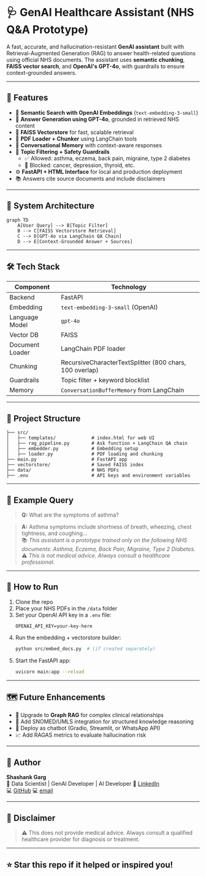 
# 🩺 GenAI Healthcare Assistant (NHS Q&A Prototype)

A fast, accurate, and hallucination-resistant **GenAI assistant** built with Retrieval-Augmented Generation (RAG) to answer health-related questions using official NHS documents. The assistant uses **semantic chunking**, **FAISS vector search**, and **OpenAI's GPT-4o**, with guardrails to ensure context-grounded answers.

---

## 🚀 Features

- 🔎 **Semantic Search with OpenAI Embeddings** (`text-embedding-3-small`)
- 🤖 **Answer Generation using GPT-4o**, grounded in retrieved NHS content
- 🧱 **FAISS Vectorstore** for fast, scalable retrieval
- 📄 **PDF Loader + Chunker** using LangChain tools
- 🧠 **Conversational Memory** with context-aware responses
- 🔐 **Topic Filtering + Safety Guardrails**
  - ✅ Allowed: asthma, eczema, back pain, migraine, type 2 diabetes
  - 🚫 Blocked: cancer, depression, thyroid, etc.
- ⚙️ **FastAPI + HTML Interface** for local and production deployment
- 📚 Answers cite source documents and include disclaimers

---

## 🧠 System Architecture

```mermaid
graph TD
    A[User Query] --> B[Topic Filter]
    B --> C[FAISS Vectorstore Retrieval]
    C --> D[GPT-4o via LangChain QA Chain]
    D --> E[Context-Grounded Answer + Sources]
```

---

## 🛠️ Tech Stack

| Component | Technology |
|----------|------------|
| Backend | FastAPI |
| Embedding | `text-embedding-3-small` (OpenAI) |
| Language Model | `gpt-4o` |
| Vector DB | FAISS |
| Document Loader | LangChain PDF loader |
| Chunking | RecursiveCharacterTextSplitter (800 chars, 100 overlap) |
| Guardrails | Topic filter + keyword blocklist |
| Memory | `ConversationBufferMemory` from LangChain |

---

## 📂 Project Structure

```
├── src/
│   ├── templates/             # index.html for web UI
│   ├── rag_pipeline.py        # Ask function + LangChain QA chain
│   ├── embedder.py            # Embedding setup
│   ├── loader.py              # PDF loading and chunking
├── main.py                    # FastAPI app
├── vectorstore/               # Saved FAISS index
├── data/                      # NHS PDFs
├── .env                       # API keys and environment variables
```

---

## 💬 Example Query

> **Q:** What are the symptoms of asthma?

> **A:** Asthma symptoms include shortness of breath, wheezing, chest tightness, and coughing...  
📚 *This assistant is a prototype trained only on the following NHS documents: Asthma, Eczema, Back Pain, Migraine, Type 2 Diabetes.*  
⚠️ *This is not medical advice. Always consult a healthcare professional.*

---

## 🧪 How to Run

1. Clone the repo
2. Place your NHS PDFs in the `/data` folder
3. Set your OpenAI API key in a `.env` file:
   ```env
   OPENAI_API_KEY=your-key-here
   ```
4. Run the embedding + vectorstore builder:
   ```bash
   python src/embed_docs.py  # (if created separately)
   ```
5. Start the FastAPI app:
   ```bash
   uvicorn main:app --reload
   ```

---

## 🗺️ Future Enhancements

- 🔗 Upgrade to **Graph RAG** for complex clinical relationships
- 🧠 Add SNOMED/UMLS integration for structured knowledge reasoning
- 💬 Deploy as chatbot (Gradio, Streamlit, or WhatsApp API)
- 📈 Add RAGAS metrics to evaluate hallucination risk

---

## 👤 Author

**Shashank Garg**  
📍 Data Scientist | GenAI Developer | AI Developer
🔗 [LinkedIn](https://www.linkedin.com/in/shashankgarg2020/)  
💻 [GitHub](https://github.com/shashankgarg2020)
💻 [email](shashankgarg2020@gmail.com)

---

## 📢 Disclaimer

> ⚠️ This does not provide medical advice. Always consult a qualified healthcare provider for diagnosis or treatment.

---

## ⭐ Star this repo if it helped or inspired you!
